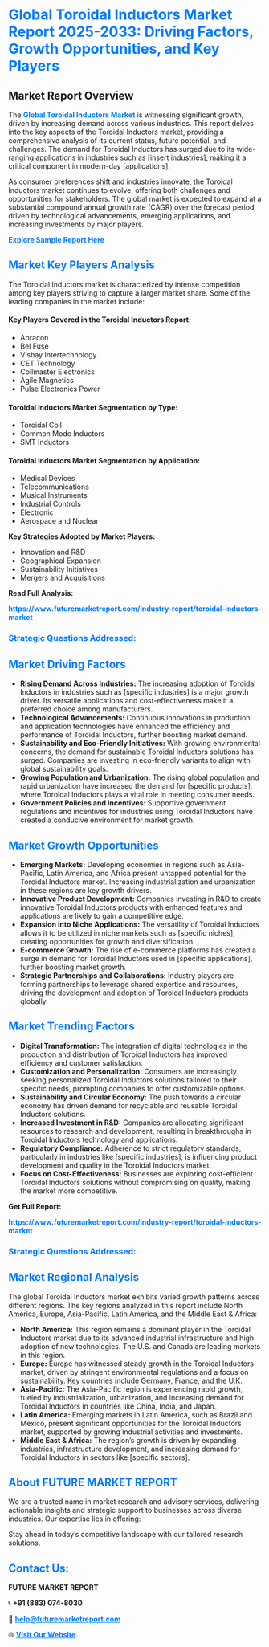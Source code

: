 <h1 style="color: #007BFF;">Global Toroidal Inductors Market Report 2025-2033: Driving Factors, Growth Opportunities, and Key Players</h1>

<section id="overview">
<h2>Market Report Overview</h2>
<p>The <a href="https://www.futuremarketreport.com/industry-report/toroidal-inductors-market" style="color: #007BFF; text-decoration: none;"><strong>Global Toroidal Inductors Market</strong></a> is witnessing significant growth, driven by increasing demand across various industries. This report delves into the key aspects of the Toroidal Inductors market, providing a comprehensive analysis of its current status, future potential, and challenges. The demand for Toroidal Inductors has surged due to its wide-ranging applications in industries such as [insert industries], making it a critical component in modern-day [applications].</p>
<p>As consumer preferences shift and industries innovate, the Toroidal Inductors market continues to evolve, offering both challenges and opportunities for stakeholders. The global market is expected to expand at a substantial compound annual growth rate (CAGR) over the forecast period, driven by technological advancements, emerging applications, and increasing investments by major players.</p>
</section>

<section id="overview">
<p><a href="https://www.futuremarketreport.com/request-sample/reportId=81427" style="color: #007BFF; text-decoration: none;"><strong>Explore Sample Report Here</strong></a></p>
</section>

<section id="key-players">
<h2 style="color: #007BFF;">Market Key Players Analysis</h2>
<p>The Toroidal Inductors market is characterized by intense competition among key players striving to capture a larger market share. Some of the leading companies in the market include:</p>
<h4>Key Players Covered in the Toroidal Inductors Report:</h4>
<ul><li>Abracon</li><li>Bel Fuse</li><li>Vishay Intertechnology</li><li>CET Technology</li><li>Coilmaster Electronics</li><li>Agile Magnetics</li><li>Pulse Electronics Power</li></ul>
<h4>Toroidal Inductors Market Segmentation by Type:</h4>
<ul><li>Toroidal Coil</li><li>Common Mode Inductors</li><li>SMT Inductors</li></ul>

<h4>Toroidal Inductors Market Segmentation by Application:</h4>
<ul><li>Medical Devices</li><li>Telecommunications</li><li>Musical Instruments</li><li>Industrial Controls</li><li>Electronic</li><li>Aerospace and Nuclear</li></ul>
<p><strong>Key Strategies Adopted by Market Players:</strong></p>
<ul>
<li>Innovation and R&D</li>
<li>Geographical Expansion</li>
<li>Sustainability Initiatives</li>
<li>Mergers and Acquisitions</li>
</ul>
</section>

<section>
<p><strong>Read Full Analysis: </strong></p><a href="https://www.futuremarketreport.com/industry-report/toroidal-inductors-market" style="color: #007BFF; text-decoration: none;"><strong>https://www.futuremarketreport.com/industry-report/toroidal-inductors-market</strong></a>
<h3 style="color: #007BFF;">Strategic Questions Addressed:</h3>
</section>

<section id="driving-factors">
<h2 style="color: #007BFF;">Market Driving Factors</h2>
<ul>
<li><strong>Rising Demand Across Industries:</strong> The increasing adoption of Toroidal Inductors in industries such as [specific industries] is a major growth driver. Its versatile applications and cost-effectiveness make it a preferred choice among manufacturers.</li>
<li><strong>Technological Advancements:</strong> Continuous innovations in production and application technologies have enhanced the efficiency and performance of Toroidal Inductors, further boosting market demand.</li>
<li><strong>Sustainability and Eco-Friendly Initiatives:</strong> With growing environmental concerns, the demand for sustainable Toroidal Inductors solutions has surged. Companies are investing in eco-friendly variants to align with global sustainability goals.</li>
<li><strong>Growing Population and Urbanization:</strong> The rising global population and rapid urbanization have increased the demand for [specific products], where Toroidal Inductors plays a vital role in meeting consumer needs.</li>
<li><strong>Government Policies and Incentives:</strong> Supportive government regulations and incentives for industries using Toroidal Inductors have created a conducive environment for market growth.</li>
</ul>
</section>

<section id="growth-opportunities">
<h2 style="color: #007BFF;">Market Growth Opportunities</h2>
<ul>
<li><strong>Emerging Markets:</strong> Developing economies in regions such as Asia-Pacific, Latin America, and Africa present untapped potential for the Toroidal Inductors market. Increasing industrialization and urbanization in these regions are key growth drivers.</li>
<li><strong>Innovative Product Development:</strong> Companies investing in R&D to create innovative Toroidal Inductors products with enhanced features and applications are likely to gain a competitive edge.</li>
<li><strong>Expansion into Niche Applications:</strong> The versatility of Toroidal Inductors allows it to be utilized in niche markets such as [specific niches], creating opportunities for growth and diversification.</li>
<li><strong>E-commerce Growth:</strong> The rise of e-commerce platforms has created a surge in demand for Toroidal Inductors used in [specific applications], further boosting market growth.</li>
<li><strong>Strategic Partnerships and Collaborations:</strong> Industry players are forming partnerships to leverage shared expertise and resources, driving the development and adoption of Toroidal Inductors products globally.</li>
</ul>
</section>

<section id="trending-factors">
<h2 style="color: #007BFF;">Market Trending Factors</h2>
<ul>
<li><strong>Digital Transformation:</strong> The integration of digital technologies in the production and distribution of Toroidal Inductors has improved efficiency and customer satisfaction.</li>
<li><strong>Customization and Personalization:</strong> Consumers are increasingly seeking personalized Toroidal Inductors solutions tailored to their specific needs, prompting companies to offer customizable options.</li>
<li><strong>Sustainability and Circular Economy:</strong> The push towards a circular economy has driven demand for recyclable and reusable Toroidal Inductors solutions.</li>
<li><strong>Increased Investment in R&D:</strong> Companies are allocating significant resources to research and development, resulting in breakthroughs in Toroidal Inductors technology and applications.</li>
<li><strong>Regulatory Compliance:</strong> Adherence to strict regulatory standards, particularly in industries like [specific industries], is influencing product development and quality in the Toroidal Inductors market.</li>
<li><strong>Focus on Cost-Effectiveness:</strong> Businesses are exploring cost-efficient Toroidal Inductors solutions without compromising on quality, making the market more competitive.</li>
</ul>
</section>

<section>
<p><strong>Get Full Report: </strong></p><a href="https://www.futuremarketreport.com/industry-report/toroidal-inductors-market" style="color: #007BFF; text-decoration: none;"><strong>https://www.futuremarketreport.com/industry-report/toroidal-inductors-market</strong></a>
<h3 style="color: #007BFF;">Strategic Questions Addressed:</h3>
</section>


<section id="regional-analysis">
<h2 style="color: #007BFF;">Market Regional Analysis</h2>
<p>The global Toroidal Inductors market exhibits varied growth patterns across different regions. The key regions analyzed in this report include North America, Europe, Asia-Pacific, Latin America, and the Middle East & Africa:</p>
<ul>
<li><strong>North America:</strong> This region remains a dominant player in the Toroidal Inductors market due to its advanced industrial infrastructure and high adoption of new technologies. The U.S. and Canada are leading markets in this region.</li>
<li><strong>Europe:</strong> Europe has witnessed steady growth in the Toroidal Inductors market, driven by stringent environmental regulations and a focus on sustainability. Key countries include Germany, France, and the U.K.</li>
<li><strong>Asia-Pacific:</strong> The Asia-Pacific region is experiencing rapid growth, fueled by industrialization, urbanization, and increasing demand for Toroidal Inductors in countries like China, India, and Japan.</li>
<li><strong>Latin America:</strong> Emerging markets in Latin America, such as Brazil and Mexico, present significant opportunities for the Toroidal Inductors market, supported by growing industrial activities and investments.</li>
<li><strong>Middle East & Africa:</strong> The region’s growth is driven by expanding industries, infrastructure development, and increasing demand for Toroidal Inductors in sectors like [specific sectors].</li>
</ul>
</section>

<footer>
<h2 style="color: #007BFF;">About FUTURE MARKET REPORT</h2>
<p>We are a trusted name in market research and advisory services, delivering actionable insights and strategic support to businesses across diverse industries. Our expertise lies in offering:</p>

<p>Stay ahead in today’s competitive landscape with our tailored research solutions.</p>

<h2 style="color: #007BFF;">Contact Us:</h2>
<p><strong>FUTURE MARKET REPORT</strong></p>
<p>📞 <strong>+91 (883) 074-8030</strong></p>
<p>📧 <strong><a href="mailto:help@futuremarketreport.com" style="color: #007BFF;">help@futuremarketreport.com</a></strong></p>
<p>🌐 <strong><a href="https://www.futuremarketreport.com/" style="color: #007BFF;">Visit Our Website</a></strong></p>
</footer>
